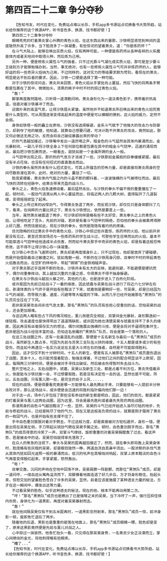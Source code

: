 # 第四百二十二章 争分夺秒
        【告知书友，时代在变化，免费站点难以长存，手机app多书源站点切换看书大势所趋，站长给你推荐的这个换源APP，听书音色多、换源、找书都好使！】
       第四百二十二章争分夺秒
       眼睛死死的盯着萧炎掌心升腾的青色火焰，在这东西出来的霎那，沙铁明显感觉到林间的温度陡然升高了许多，当下脸庞多了一抹凝重，有些惊诧的望着萧炎，道：“你是炼药师？”
       在斗气大陆上，能够召唤出实质火焰，仅有两种可能，一种便是炼药师从各种各样的火系魔兽体内或者天地间中取得火种，然后炼为己用。
       另外一种，便是修炼火属性斗气的强者，只不过光靠斗气凝化成实质火焰，那可是至少要斗王级别方才能够勉强办到，当然，事无绝对，也有一些修炼火属性斗气可并非炼药师的人，能够好运的将一些奇异火焰纳为己用，不过同样的，这对实力的等级要求颇为苛刻，看现在的萧炎，明显是达不到后者的要求，因此，沙铁一口便是选择了第一种可能。
       对于沙铁的惊诧问话，萧炎并未回答，青色火焰从手掌处向上蔓延，然后飞快的将两条手臂都是包裹在了其中，微微抬头，漆黑的眸子中时不时的掠过青色火焰。
       “轰！”
       脚掌再度轰然踏地，只听得一道清脆闷响，萧炎身形化为一道淡青色影子，携带着炽热高温，径直对着沙铁暴冲了而去。
       迎面扑来的高温气息，让得沙铁眉头紧皱，虽然他并不知道萧炎所召唤出来的青色火焰究竟是什么类型的，可从周围逐渐变得高起来的温度中便是可以模糊的猜到，这火焰的威力，定然不会弱。
       身体如铁塔一般的矗立在原地，沙铁没有选择躲避，金系斗气赋予了他强大的攻击力与防御力，却剥夺了他的敏捷，他知道，就算自己想要闪避，可决计跑不开萧炎的攻击，竟然如此，那又何必做这无用之功，反而会将自己破绽暴露出来的举动？
       炽热气息越加接近，沙铁嘴中发出一道厉喝之声，暗金色的斗气猛然自其体内暴涌而出，金光暴射间，一副几乎将沙铁全身上下任何部位都是包裹在其中的暗金斗气铠甲，迅速的涌现而出，最后把沙铁包裹而进，一眼看去，就犹如是一个金属所铸的金人一般。
       斗气铠甲出现之后，那炽热的气息方才消减了一些，沙铁那如金属般的巨拳缓缓紧握，最后没有半点花俏，也没有任何招式的直直轰击而出。
       沙铁的拳头虽然并未有什么招式变化，可其上所蕴含的恐怖力量，却是直接将萧炎周身的空间尽数弥漫在其中，此时，绝对的力量，囊括了一切。
       脸庞紧绷着，萧炎体内气旋之内的斗晶不断的颤抖着，一波波强横的斗气被喷吐而出，最后飞快的流转在经脉中，给萧炎带来充盈的战斗力。
       拳头之上，青色火焰急速缭绕着，最后猛然击出，与沙铁的拳头不偏不倚的重重撞在了一起，顿时间，一股劲气涟漪从两人中心蔓延而出，将临近两人的几颗大树，震得裂开了几道裂缝，变得摇摇欲坠了起来。
       拳头之上传过来的凶悍劲气，令得萧炎急退了两步，而反观沙铁，却仅仅只是身体颤抖了几下，看来，在纯粹的力量比拼之下，萧炎与沙铁想比，依然是要差上一些。
       当年，虽然萧炎被震退了两步，可沙铁却同样是略有些不太好受，萧炎拳头之上的青色火焰，让得他吃足了苦头，先前的对碰，若非是有着斗气铠甲的隔绝，恐怕他的拳头会被熏烤得肿上好几圈，然而饶是如此，现在沙铁的拳头，依然是隐隐有着灼热的疼痛。
       目光隐晦的扫过萧炎手中的青色火焰，沙铁心中掠过些许震惊，炼药师的火焰，他以前并非是没有见过，甚至还竞技场还与一些炼药系的学生战斗过，可那些学生召唤而出的火焰，基本不可能穿透斗气铠甲给他造成半点伤害，然而如今萧炎那手中奇异的青色火焰，却是有着这般恐怖奇效，这不得不让得沙铁心存一抹凝重。
       在沙铁心中念头飞速转动时，萧炎却是再度揉身扑上，只不过现在，他却是放弃了硬碰硬，而是开始借助着自己敏捷之利，犹如鬼魅一般，不断的在沙铁周身闪掠，双拳时不时的带起青色火焰轰击而出，在空旷的林地中，带起“锵锵”的金铁相碰声音。
       对于萧炎那近乎连绵不断的攻击，沙铁并未有太大的反映，能避则避，不能避便是硬抗而下，偶尔间重拳挥动，其上越加沉重的力量之感，令得萧炎不得不抽身躲避。
       在萧炎与沙铁战斗越加火暴之时，其他的几处，也是逐步进入了白热化阶段。
       或许是因为先前已经战斗了一番的缘故，因此琥嘉与吴昊在战斗进行了将近六七分钟左右后，弥漫体表的斗气终于是开始有些黯淡了下来，琥嘉倒是要稍好一些，可吴昊，却是已经因为斗气的减弱，而导致力量，速度，闪避等等大幅度的下降，从而几乎已经开始被那名“黑煞队”的队员完全压在了下风。
       若非是吴昊攻击间杀伐气息太重，那名“黑煞队”的队员有些担心受重创的话，恐怕吴昊的战斗，还会更加艰难。
       与这边两人略有些占下风的情况相比，薰儿倒是完全相反，双掌间金光暴射，身形飘逸如一缕轻烟，攻击速度也是快得带出了道道残缺影，或许因为她也清楚吴昊与琥嘉支持不了多久的缘故，因此再没有丝毫保存实力的想法，偶尔间施展出强横的斗技，便是会将对手逼得险象环生，若非是因为战斗经验丰富的话，恐怕这名倒霉的“黑煞队”队员，将会是第一个落败的人。
       在这三处战圈之外，还有一处最混乱的战圈，那便是十五名新生与最后一名“黑煞队”成员的战斗，虽然新生人数占多，可因为先前与苏笑三支队伍火拼的缘故，十五人都是或多或少的有些受伤，而且如今再遇见一名实力足足在五星大斗师左右的强者，自然是不可能取得胜利。
       因此，这才仅仅不到十分钟时间，十五人的新生，便是有五人被那名“黑煞队”成员震伤退出了战圈，其余十人，也只能凭借着配合，勉强支撑着，不过他们之间的配合明显谈不上默契，因此，每隔两三分钟时间，便是会被对手寻找出破绽，然后被击伤得暂时失去战斗力。
       整片空地之上，五处战圈中，琥嘉，吴昊以及新生三处，都是占着不利方位，萧炎凭借着异火，倒是能与沙铁抗衡一会，不过想要取胜，若是没有决定性一击的话，显然也是不可能，所以，五处战圈，只有薰儿那一处，是完全的处于上风......
       现在的战场，便是得要看究竟是哪一方能够有人最先腾出手来，只要能够有一人提前半分钟击败对手，那么这场战斗，或许便是会迅速的将胜利指针偏向他们那一边！
       对于这一点，场中几乎包括了那些没有参战的新生都是明白，因此，他们的目光，都是紧紧的盯着吴昊与薰儿这两处战圈，因为这里，将会是最先胜利或者最先失败的两处战圈。
       弥漫周身的血色斗气越加黯淡了一些，显然，吴昊的斗气已经开始进入油尽灯枯的地步，先前与修岩的战斗，已经是耗尽了他的气力，现在又是这般高负荷的战斗，就算是刚才服用了萧炎的一枚回气丹，也是开始有些支撑不住了。
       手中血色重剑狠狠对着对手劈去，不过这般力度，却是直接被对方轻松避开，身形一错，便是出现在吴昊左侧，手刀带起尖锐劲气劈在吴昊手腕之处，顿时，血色重剑脱手而出，那名“黑煞队”的成员得意的冷笑了一声，双掌斗气缭绕，旋即重重的对着吴昊胸膛轰了过去，看这声势，若是被击中的话，吴昊恐怕就得率先落败了。
       在众人的焦急的注视下，拳头与吴昊的距离越加接近了，然而，就在拳头即将轰上吴昊身体时，脸庞略有些灰暗的吴昊，却是眼目陡然一睁，两道血流自其鼻中流出，一股浓郁的杀伐气息从其体内犹如回光返照一般的暴涌而出，低沉的吼声在其喉咙间响起，双掌上原本黯淡的血色斗气再度变得殷红起来，手掌紧握，怒然轰出。
       “嘭！”
       双拳交轰，沉闷的声响在空地中回荡不休，吴昊肩膀一阵剧颤，而那位“黑煞队”成员，却是一道闷哼，一缕血迹从嘴角溢流而下，双脚搽着地面连退了好几步后，方才将身形稳住，抬起头来，惊怒交加的望着脸色苍白了许多的吴昊，显然，前者应该是施展了某种透支力量的秘法，方才在这一瞬间中，爆发出这等力量。
       不过看吴昊的脸色，似乎这种透支的秘法，现在的他，根本不能再动用第二次。
       “哼！”那名“黑煞队”成员也是瞧出了已是强弩之末的吴昊，当下冷哼了一声，强行压抑住体内伤势，身体化为一道黑影，再度对着吴昊暴射而去。
       “轰！”
       就在他间隔吴昊仅有不到五米距离时，一道黑影忽然射来，那名“黑煞队”成员一惊，前冲身影一顿，旋即急忙退后了两步。
       随着他的后退，黑影也是重重的砸落在地面上，那名“黑煞队”成员眼睛一瞟，脸色却是变了，原来这黑影竟然便是先前与薰儿对战之人。
       心中掠过一抹骇然，他急忙抬头一看，只见得在那吴昊身旁，一名青衣少女正淡漠而立，掌心间缭绕的金光，将他刺得略有些眼疼。
       “糟了...”
       【告知书友，时代在变化，免费站点难以长存，手机app多书源站点切换看书大势所趋，站长给你推荐的这个换源APP，听书音色多、换源、找书都好使！】